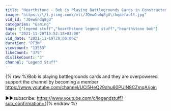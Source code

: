 ```yaml
---
title: "Hearthstone - Bob is Playing Battlegrounds Cards in Constructed and they are Overpowered"
image: "https:\/\/i.ytimg.com\/vi\/JQewGndq8gU\/hqdefault.jpg"
vid_id: "JQewGndq8gU"
categories: "Gaming"
tags: ["legend stuff","hearthstone legend stuff","hearthstone bob"]
date: "2021-11-20T15:52:18+03:00"
vid_date: "2021-11-19T20:00:06Z"
duration: "PT3M"
viewcount: "13553"
likeCount: "379"
dislikeCount: "3"
channel: "Legend Stuff"
---
```

{% raw %}Bob is playing battlegrounds cards and they are overpowered<br />support the channel by becoming a member <a rel="nofollow" target="blank" href="https://www.youtube.com/channel/UCi5HeQ29ohu60PUIN8CZmqA/join">https://www.youtube.com/channel/UCi5HeQ29ohu60PUIN8CZmqA/join</a><br /><br />►►subscribe: <a rel="nofollow" target="blank" href="https://www.youtube.com/c/legendstuff?sub_confirmation=1">https://www.youtube.com/c/legendstuff?sub_confirmation=1</a>{% endraw %}
